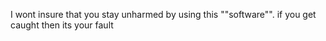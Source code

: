 I wont insure that you stay unharmed by using this ""software"". if you get caught then its your fault 
